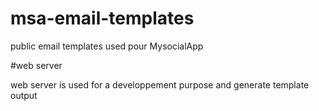 # msa-email-templates
public email templates used pour MysocialApp

#web server

web server is used for a developpement purpose and generate template output